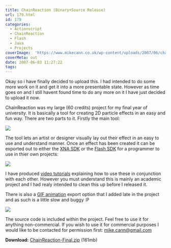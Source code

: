 ```yaml
---
title: ChainReaction (Binary+Source Release)
url: 179.html
id: 179
categories:
  - Actionscript
  - ChainReaction
  - Flash
  - Java
  - Projects
coverImage:  'https://www.mikecann.co.uk/wp-content/uploads/2007/06/chainreacton.png'
coverMeta: out
date: 2007-06-03 11:27:22
tags:
---
```


Okay so i have finally decided to upload this. I had intended to do some more work on it and get it into a more presentable state. However as time goes on and I still havent found time to do any more on it I have just decided to upload it now.

<!-- more -->

ChainReaction was my large (60 credits) project for my final year of university. It is basically a tool for creating 2D particle effects in an easy and fun way. There are two parts to it. Firstly the main tool:

![](https://www.mikecann.co.uk/Work/CRImages/CR01.png)

The tool lets an artist or designer visually lay out their effect in an easy to use and understand manner. Once an effect has been created it can be exported out to either the [XNA SDK](https://www.mikecann.co.uk/?p=156) or the [Flash SDK](https://www.mikecann.co.uk/flash/winter.html) for a programmer to use in thier own projects:

[![](https://www.mikecann.co.uk/Work/CRImages/spacepenguin.png)](https://www.mikecann.co.uk/?p=156)

I have produced [video tutorials](https://www.mikecann.co.uk/?p=168) explaining how to use these in conjunction with each other. However you must understand this is mainly an academic project and I had realy intended to clean this up before I released it.

There is also a [GIF animation](https://www.mikecann.co.uk/?p=166#more-166) export option that I added late in the project and as such is a little slow and buggy :P

[![](https://www.mikecann.co.uk/Images/ChainReaction/fire01.gif)](https://www.mikecann.co.uk/?p=166#more-166)

The source code is included within the project. Feel free to use it for anything non-commercial. If you wish to use it for commercial purposes I would like to be contacted for permission first: mike.cann@gmail.com

**Download:** [ChainReaction-Final.zip](/Files/ChainReaction-Final.zip) (161mb)
